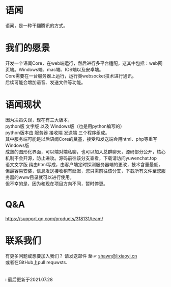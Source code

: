# 语闻
语闻，是一种干翻腾讯的方式。

# 我们的愿景
开发一个语闻Core，在web端运行，然后进行多平台适配，这其中包括：web网页端。Windows端、mac端、IOS端以及安卓端。
<br/>
Core需要在一台服务器上运行，运行类websocket技术进行通讯。
<br/>
后续可能会增加语音、发送文件等功能。

# 语闻现状
因为决策失误，现在有三大版本，
<br/>
python版  文字版  以及  Windows版（也是用python编写的）
<br/>
python版本由 服务器 接收端 发送端 三个程序组成。
<br/>
其中服务端可能是以后语闻Core的奠基，接受和发送端会用html、php等重写
<br/>
Windows版
<br/>
成熟的图形化界面，可以端对端私聊，也可以加入总群聊天，源码部分公开，核心机制不会开源，防止进攻。源码前往该分支查看，下载请访问yuwenchat.top
<br/>
语文文字版 纯由html写成，由客户端定时探测服务器端的更改，技术含量最低，但最容易安装，信息发送接收稍有延迟，您只需前往该分支，下载所有文件至您服务器的www目录就可以进行使用。
<br/>
但不幸的是，因为和现在项目方向不同，暂时停更。

# Q&A
https://support.qq.com/products/318131/team/

# 联系我们
有更多问题或想要加入我们？ 
请发送邮件
至☞ shawn@lixiaoyi.cn
<br/>
或者在GitHub上pull requwsts.
<br/><br/><br/>
ℹ 最后更新于2021.07.28

